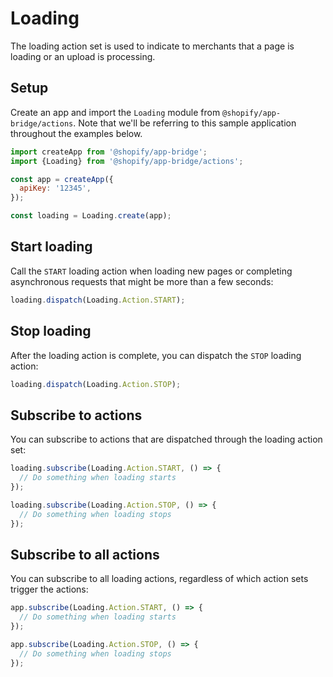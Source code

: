 # Loading

The loading action set is used to indicate to merchants that a page is loading or an upload is processing.

## Setup

Create an app and import the `Loading` module from `@shopify/app-bridge/actions`. Note that we'll be referring to this sample application throughout the examples below.

```js
import createApp from '@shopify/app-bridge';
import {Loading} from '@shopify/app-bridge/actions';

const app = createApp({
  apiKey: '12345',
});

const loading = Loading.create(app);
```

## Start loading

Call the `START` loading action when loading new pages or completing asynchronous requests that might be more than a few seconds:

```js
loading.dispatch(Loading.Action.START);
```

## Stop loading

After the loading action is complete, you can dispatch the `STOP` loading action:

```js
loading.dispatch(Loading.Action.STOP);
```

## Subscribe to actions

You can subscribe to actions that are dispatched through the loading action set:

```js
loading.subscribe(Loading.Action.START, () => {
  // Do something when loading starts
});

loading.subscribe(Loading.Action.STOP, () => {
  // Do something when loading stops
});
```

## Subscribe to all actions

You can subscribe to all loading actions, regardless of which action sets trigger the actions:

```js
app.subscribe(Loading.Action.START, () => {
  // Do something when loading starts
});

app.subscribe(Loading.Action.STOP, () => {
  // Do something when loading stops
});
```
